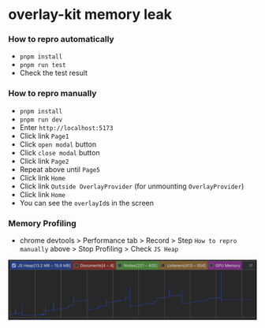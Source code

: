 # overlay-kit memory leak

### How to repro automatically

- `pnpm install`
- `pnpm run test`
- Check the test result

### How to repro manually

- `pnpm install`
- `pnpm run dev`
- Enter `http://localhost:5173`
- Click link `Page1`
- Click `open modal` button
- Click `close modal` button
- Click link `Page2`
- Repeat above until `Page5`
- Click link `Home`
- Click link `Outside OverlayProvider` (for unmounting `OverlayProvider`)
- Click link `Home`
- You can see the `overlayId`s in the screen

### Memory Profiling

- chrome devtools > Performance tab > Record > Step `How to repro manually` above > Stop Profiling > Check `JS Heap`

![heap profile](./docs/heap-profile.png)
